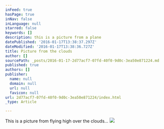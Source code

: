 ```yaml
---
inFeed: true
hasPage: true
inNav: false
inLanguage: null
starred: false
keywords: []
description: this is a picture from a plane
datePublished: '2016-01-17T13:38:37.297Z'
dateModified: '2016-01-17T13:38:36.727Z'
title: Picture from the clouds
author: []
sourcePath: _posts/2016-01-17-2d77acf7-07fd-40f0-9d0c-3ea50e871224.md
published: true
authors: []
publisher:
  name: null
  domain: null
  url: null
  favicon: null
url: 2d77acf7-07fd-40f0-9d0c-3ea50e871224/index.html
_type: Article

---
```

This is a picture from flying high over the clouds...
![](https://the-grid-user-content.s3-us-west-2.amazonaws.com/da6e421c-445f-4c7f-a6c6-f62e362e75e7.jpg)